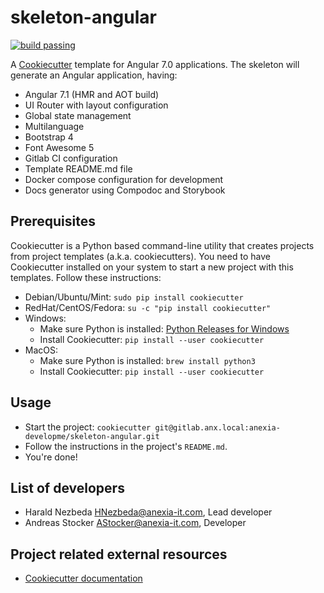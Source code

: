 # skeleton-angular

[![build passing](https://gitlab.anx.local/anexia-developme/skeleton-angular/badges/master/build.svg)](https://gitlab.anx.local/anexia-developme/skeleton-angular/builds)

A [Cookiecutter](https://cookiecutter.readthedocs.io/en/latest/) template for Angular 7.0 applications. The skeleton will generate an Angular application, having:
* Angular 7.1 (HMR and AOT build)
* UI Router with layout configuration
* Global state management
* Multilanguage
* Bootstrap 4
* Font Awesome 5
* Gitlab CI configuration
* Template README.md file
* Docker compose configuration for development
* Docs generator using Compodoc and Storybook

## Prerequisites

Cookiecutter is a Python based command-line utility that creates projects from project templates (a.k.a. cookiecutters).
You need to have Cookiecutter installed on your system to start a new project with this templates. Follow these
instructions:

* Debian/Ubuntu/Mint: `sudo pip install cookiecutter`
* RedHat/CentOS/Fedora: `su -c "pip install cookiecutter"`
* Windows:
  * Make sure Python is installed: [Python Releases for Windows](https://www.python.org/downloads/windows/)
  * Install Cookiecutter: `pip install --user cookiecutter`
* MacOS:
  * Make sure Python is installed: `brew install python3`
  * Install Cookiecutter: `pip install --user cookiecutter`

## Usage

* Start the project: `cookiecutter git@gitlab.anx.local:anexia-developme/skeleton-angular.git`
* Follow the instructions in the project's `README.md`.
* You're done!

## List of developers

* Harald Nezbeda <HNezbeda@anexia-it.com>, Lead developer
* Andreas Stocker <AStocker@anexia-it.com>, Developer

## Project related external resources

* [Cookiecutter documentation](https://cookiecutter.readthedocs.io/en/latest/)